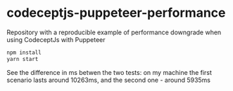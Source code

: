 # codeceptjs-puppeteer-performance
Repository with a reproducible example of performance downgrade when using CodeceptJs with Puppeteer

```sh
npm install
yarn start
```

See the difference in ms betwen the two tests: 
on my machine the first scenario lasts around 10263ms, and the second one - around 5935ms
